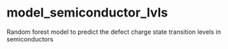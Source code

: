 # model_semiconductor_lvls
 Random forest model to predict the defect charge state transition levels in semiconductors
